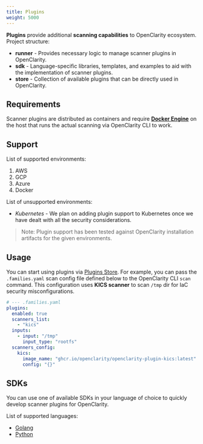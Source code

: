 ```yaml
---
title: Plugins
weight: 5000
---
```



**Plugins** provide additional **scanning capabilities** to OpenClarity ecosystem.
Project structure:

- **runner** - Provides necessary logic to manage scanner plugins in OpenClarity.
- **sdk** - Language-specific libraries, templates, and examples to aid with the implementation of scanner plugins.
- **store** - Collection of available plugins that can be directly used in OpenClarity.

## Requirements

Scanner plugins are distributed as containers and require [**Docker Engine**](https://docs.docker.com/engine/) on the host that runs the actual scanning via
OpenClarity CLI to work.

## Support

List of supported environments:

1. AWS
2. GCP
3. Azure
4. Docker

List of unsupported environments:

- _Kubernetes_ - We plan on adding plugin support to Kubernetes once we have dealt with all the security considerations.

> Note: Plugin support has been tested against OpenClarity installation artifacts for the given environments.

## Usage

You can start using plugins via [Plugins Store](https://github.com/openclarity/openclarity/tree/main/plugins/store).
For example, you can pass the `.families.yaml` scan config file defined below to the OpenClarity CLI `scan` command.
This configuration uses **KICS scanner** to scan `/tmp` dir for IaC security misconfigurations.

```yaml
# --- .families.yaml
plugins:
  enabled: true
  scanners_list:
    - "kics"
  inputs: 
    - input: "/tmp"
      input_type: "rootfs"
  scanners_config:
    kics:
      image_name: "ghcr.io/openclarity/openclarity-plugin-kics:latest"
      config: "{}"
```

## SDKs

You can use one of available SDKs in your language of choice to quickly develop scanner plugins for OpenClarity.

List of supported languages:

- [Golang](https://github.com/openclarity/openclarity/tree/main/plugins/sdk-go)
- [Python](https://github.com/openclarity/openclarity/tree/main/plugins/sdk-python)